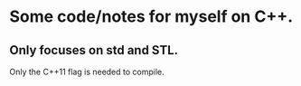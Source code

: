 # Some code/notes for myself on C++.

## Only focuses on std and STL.

Only the C++11 flag is needed to compile.

